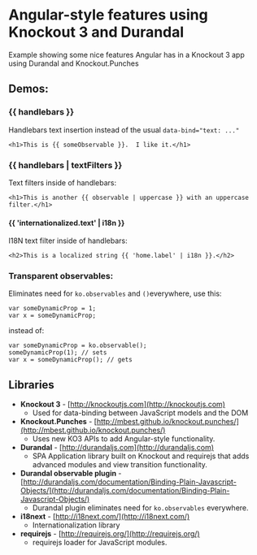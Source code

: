 # Angular-style features using Knockout 3 and Durandal

Example showing some nice features Angular has in a Knockout 3 app using Durandal and Knockout.Punches

## Demos:

### {{ handlebars }}
Handlebars text insertion instead of the usual `data-bind="text: ..."`

```<h1>This is {{ someObservable }}.  I like it.</h1>```

### {{ handlebars | __textFilters__ }}
Text filters inside of handlebars:

```<h1>This is another {{ observable | uppercase }} with an uppercase  filter.</h1>```

#### {{ 'internationalized.text' | i18n }}

I18N text filter inside of handlebars:

```<h2>This is a localized string {{ 'home.label' | i18n }}.</h2>```


### Transparent observables:
Eliminates need for `ko.observables` and `()`everywhere, use this:


    var someDynamicProp = 1;
    var x = someDynamicProp;

instead of:

    var someDynamicProp = ko.observable();
    someDynamicProp(1); // sets
    var x = someDynamicProp(); // gets

## Libraries

- **Knockout 3** - [http://knockoutjs.com](http://knockoutjs.com)
	- Used for data-binding between JavaScript models and the DOM
- **Knockout.Punches** - [http://mbest.github.io/knockout.punches/](http://mbest.github.io/knockout.punches/)
	- Uses new KO3 APIs to add Angular-style functionality.
- **Durandal** - [http://durandaljs.com](http://durandaljs.com)
	- SPA Application library built on Knockout and requirejs that adds advanced modules and view transition functionality.
- **Durandal observable plugin** - [http://durandaljs.com/documentation/Binding-Plain-Javascript-Objects/](http://durandaljs.com/documentation/Binding-Plain-Javascript-Objects/)
	- Durandal plugin eliminates need for `ko.observables` everywhere.
- **i18next** - [http://i18next.com/](http://i18next.com/)
	- Internationalization library
- **requirejs** - [http://requirejs.org/](http://requirejs.org/)
	- requirejs loader for JavaScript modules.
